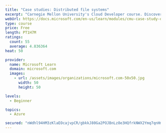```yaml
---
title: "Case studies: Distributed file systems"
excerpt: "Carnegie Mellon University's Cloud Developer course. Discover how distributed file systems work, then learn about Hadoop and Ceph."
webUrl: https://docs.microsoft.com/en-us/learn/modules/cmu-case-study-distributed-file-systems/
type: course
price: Free
length: PT1H7M
ratings:
  count: 55
  average: 4.836364
heat: 50

provider:
  name: Microsoft Learn
  domain: microsoft.com
  images:
    - url: /assets/images/organizations/microsoft.com-50x50.jpg
      width: 50
      height: 50

levels:
  - Beginner

topics:
  - Azure

secured: "nWdhl94HM3zKlaEOcajvpCR/gbkkJ80Ga2POJBnLz8e3HQfrkNWX2Ymq7qnHmSGVqNwkzALfXnpUcO3g0SwJCQcMxJ0rbagfW6IzKPnsm+923wVdGm/5u4MAGP3QxZyBv0bNIqIuBgLpIFVncNCbZYZ0hxsPbbbnTvbfWfYaIsBFKyKgBz2euybKzvj3ddVfbM1kHUJiNmx7eWyuMutebSZF+RM85l8WgRAXn5u/3Ts8w6zREZELWRM1Amv+1URLGsckypZuk1um83nS2iuA8bWWcRwB4MSKHukTz8AaqNsRIAM2v9JJ+w5Qk1VRRekXTPkG71TNFc8EhDGRDKKTFeghxiMKHZFSQL+f9b3AHGzwWIXoCBQ61w26Re9m9bxZ8Aolz+FoXpDPPCp4AmUK3hnxVnlPJCD9NUw6nmSRbmY=;S7az5GpHYrLANr/tk4WfAw=="
---
```


